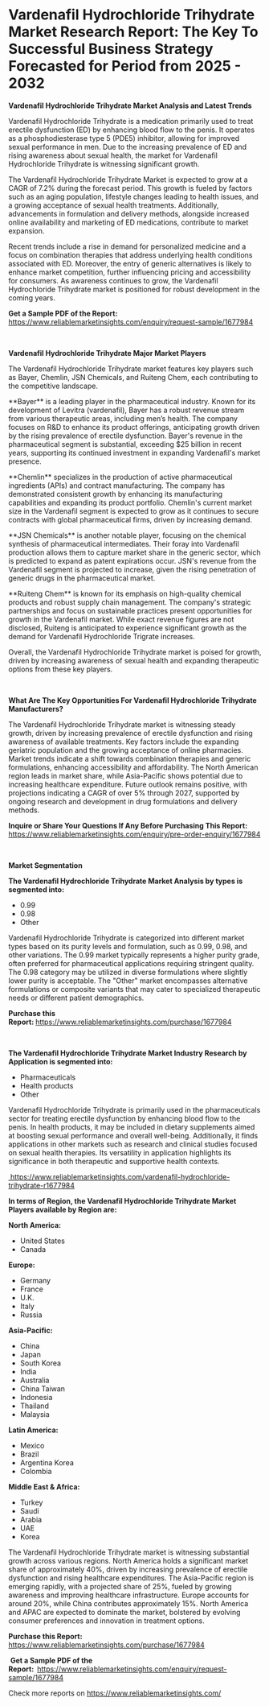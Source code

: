 <p><h1>Vardenafil Hydrochloride Trihydrate Market Research Report: The Key To Successful Business Strategy Forecasted for Period from 2025 - 2032</h1></p><p><strong>Vardenafil Hydrochloride Trihydrate Market Analysis and Latest Trends</strong></p>
<p><p>Vardenafil Hydrochloride Trihydrate is a medication primarily used to treat erectile dysfunction (ED) by enhancing blood flow to the penis. It operates as a phosphodiesterase type 5 (PDE5) inhibitor, allowing for improved sexual performance in men. Due to the increasing prevalence of ED and rising awareness about sexual health, the market for Vardenafil Hydrochloride Trihydrate is witnessing significant growth.</p><p>The Vardenafil Hydrochloride Trihydrate Market is expected to grow at a CAGR of 7.2% during the forecast period. This growth is fueled by factors such as an aging population, lifestyle changes leading to health issues, and a growing acceptance of sexual health treatments. Additionally, advancements in formulation and delivery methods, alongside increased online availability and marketing of ED medications, contribute to market expansion. </p><p>Recent trends include a rise in demand for personalized medicine and a focus on combination therapies that address underlying health conditions associated with ED. Moreover, the entry of generic alternatives is likely to enhance market competition, further influencing pricing and accessibility for consumers. As awareness continues to grow, the Vardenafil Hydrochloride Trihydrate market is positioned for robust development in the coming years.</p></p>
<p><strong>Get a Sample PDF of the Report:&nbsp;</strong> <a href="https://www.reliablemarketinsights.com/enquiry/request-sample/1677984?utm_campaign=2179&utm_medium=2&utm_source=Github&utm_content=ia&utm_term=25032025&utm_id=vardenafil-hydrochloride-trihydrate">https://www.reliablemarketinsights.com/enquiry/request-sample/1677984</a></p>
<p>&nbsp;</p>
<p><strong>Vardenafil Hydrochloride Trihydrate Major Market Players</strong></p>
<p><p>The Vardenafil Hydrochloride Trihydrate market features key players such as Bayer, Chemlin, JSN Chemicals, and Ruiteng Chem, each contributing to the competitive landscape.</p><p>**Bayer** is a leading player in the pharmaceutical industry. Known for its development of Levitra (vardenafil), Bayer has a robust revenue stream from various therapeutic areas, including men’s health. The company focuses on R&D to enhance its product offerings, anticipating growth driven by the rising prevalence of erectile dysfunction. Bayer's revenue in the pharmaceutical segment is substantial, exceeding $25 billion in recent years, supporting its continued investment in expanding Vardenafil's market presence.</p><p>**Chemlin** specializes in the production of active pharmaceutical ingredients (APIs) and contract manufacturing. The company has demonstrated consistent growth by enhancing its manufacturing capabilities and expanding its product portfolio. Chemlin's current market size in the Vardenafil segment is expected to grow as it continues to secure contracts with global pharmaceutical firms, driven by increasing demand.</p><p>**JSN Chemicals** is another notable player, focusing on the chemical synthesis of pharmaceutical intermediates. Their foray into Vardenafil production allows them to capture market share in the generic sector, which is predicted to expand as patent expirations occur. JSN's revenue from the Vardenafil segment is projected to increase, given the rising penetration of generic drugs in the pharmaceutical market.</p><p>**Ruiteng Chem** is known for its emphasis on high-quality chemical products and robust supply chain management. The company's strategic partnerships and focus on sustainable practices present opportunities for growth in the Vardenafil market. While exact revenue figures are not disclosed, Ruiteng is anticipated to experience significant growth as the demand for Vardenafil Hydrochloride Trigrate increases.</p><p>Overall, the Vardenafil Hydrochloride Trihydrate market is poised for growth, driven by increasing awareness of sexual health and expanding therapeutic options from these key players.</p></p>
<p>&nbsp;</p>
<p><strong>What Are The Key Opportunities For Vardenafil Hydrochloride Trihydrate Manufacturers?</strong></p>
<p><p>The Vardenafil Hydrochloride Trihydrate market is witnessing steady growth, driven by increasing prevalence of erectile dysfunction and rising awareness of available treatments. Key factors include the expanding geriatric population and the growing acceptance of online pharmacies. Market trends indicate a shift towards combination therapies and generic formulations, enhancing accessibility and affordability. The North American region leads in market share, while Asia-Pacific shows potential due to increasing healthcare expenditure. Future outlook remains positive, with projections indicating a CAGR of over 5% through 2027, supported by ongoing research and development in drug formulations and delivery methods.</p></p>
<p><strong>Inquire or Share Your Questions If Any Before Purchasing This Report:</strong> <a href="https://www.reliablemarketinsights.com/enquiry/pre-order-enquiry/1677984?utm_campaign=2179&utm_medium=2&utm_source=Github&utm_content=ia&utm_term=25032025&utm_id=vardenafil-hydrochloride-trihydrate">https://www.reliablemarketinsights.com/enquiry/pre-order-enquiry/1677984</a></p>
<p>&nbsp;</p>
<p><strong>Market Segmentation</strong></p>
<p><strong>The Vardenafil Hydrochloride Trihydrate Market Analysis by types is segmented into:</strong></p>
<p><ul><li>0.99</li><li>0.98</li><li>Other</li></ul></p>
<p><p>Vardenafil Hydrochloride Trihydrate is categorized into different market types based on its purity levels and formulation, such as 0.99, 0.98, and other variations. The 0.99 market typically represents a higher purity grade, often preferred for pharmaceutical applications requiring stringent quality. The 0.98 category may be utilized in diverse formulations where slightly lower purity is acceptable. The "Other" market encompasses alternative formulations or composite variants that may cater to specialized therapeutic needs or different patient demographics.</p></p>
<p><strong>Purchase this Report:&nbsp;</strong><a href="https://www.reliablemarketinsights.com/purchase/1677984?utm_campaign=2179&utm_medium=2&utm_source=Github&utm_content=ia&utm_term=25032025&utm_id=vardenafil-hydrochloride-trihydrate">https://www.reliablemarketinsights.com/purchase/1677984</a></p>
<p>&nbsp;</p>
<p><strong>The Vardenafil Hydrochloride Trihydrate Market Industry Research by Application is segmented into:</strong></p>
<p><ul><li>Pharmaceuticals</li><li>Health products</li><li>Other</li></ul></p>
<p><p>Vardenafil Hydrochloride Trihydrate is primarily used in the pharmaceuticals sector for treating erectile dysfunction by enhancing blood flow to the penis. In health products, it may be included in dietary supplements aimed at boosting sexual performance and overall well-being. Additionally, it finds applications in other markets such as research and clinical studies focused on sexual health therapies. Its versatility in application highlights its significance in both therapeutic and supportive health contexts.</p></p>
<p><a href="https://www.reliablemarketinsights.com/vardenafil-hydrochloride-trihydrate-r1677984?utm_campaign=2179&utm_medium=2&utm_source=Github&utm_content=ia&utm_term=25032025&utm_id=vardenafil-hydrochloride-trihydrate">&nbsp;https://www.reliablemarketinsights.com/vardenafil-hydrochloride-trihydrate-r1677984</a></p>
<p><strong>In terms of Region, the Vardenafil Hydrochloride Trihydrate Market Players available by Region are:</strong></p>
<p>
    <p> <strong> North America: </strong>
        <ul>
            <li>United States</li>
            <li>Canada</li>
        </ul>
        </p> 
    <p> <strong> Europe: </strong>
        <ul>
            <li>Germany</li>
            <li>France</li>
            <li>U.K.</li>
            <li>Italy</li>
            <li>Russia</li>
        </ul>
        </p> 
    <p> <strong> Asia-Pacific: </strong>
        <ul>
            <li>China</li>
            <li>Japan</li>
            <li>South Korea</li>
            <li>India</li>
            <li>Australia</li>
            <li>China Taiwan</li>
            <li>Indonesia</li>
            <li>Thailand</li>
            <li>Malaysia</li>
        </ul>
        </p> 
    <p> <strong> Latin America: </strong>
        <ul>
            <li>Mexico</li>
            <li>Brazil</li>
            <li>Argentina Korea</li>
            <li>Colombia</li>
        </ul>
        </p> 
    <p> <strong> Middle East & Africa: </strong>
        <ul>
            <li>Turkey</li>
            <li>Saudi</li>
            <li>Arabia</li>
            <li>UAE</li>
            <li>Korea</li>
        </ul>
    </p>
    </p>
<p><p>The Vardenafil Hydrochloride Trihydrate market is witnessing substantial growth across various regions. North America holds a significant market share of approximately 40%, driven by increasing prevalence of erectile dysfunction and rising healthcare expenditures. The Asia-Pacific region is emerging rapidly, with a projected share of 25%, fueled by growing awareness and improving healthcare infrastructure. Europe accounts for around 20%, while China contributes approximately 15%. North America and APAC are expected to dominate the market, bolstered by evolving consumer preferences and innovation in treatment options.</p></p>
<p><strong>Purchase this Report: </strong><a href="https://www.reliablemarketinsights.com/purchase/1677984?utm_campaign=2179&utm_medium=2&utm_source=Github&utm_content=ia&utm_term=25032025&utm_id=vardenafil-hydrochloride-trihydrate">https://www.reliablemarketinsights.com/purchase/1677984</a></p>
<p>&nbsp;<strong>Get a Sample PDF of the Report:&nbsp;&nbsp;</strong><a href="https://www.reliablemarketinsights.com/enquiry/request-sample/1677984?utm_campaign=2179&utm_medium=2&utm_source=Github&utm_content=ia&utm_term=25032025&utm_id=vardenafil-hydrochloride-trihydrate">https://www.reliablemarketinsights.com/enquiry/request-sample/1677984</a></p>
<p><strong></strong></p>
<p>Check more reports on <a href="https://www.reliablemarketinsights.com/?utm_campaign=2179&utm_medium=2&utm_source=Github&utm_content=ia&utm_term=25032025&utm_id=vardenafil-hydrochloride-trihydrate">https://www.reliablemarketinsights.com/</a></p>